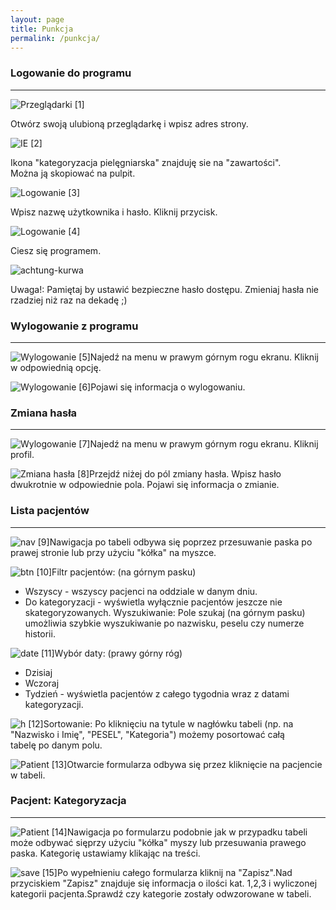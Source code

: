 ```yaml
---
layout: page
title: Punkcja
permalink: /punkcja/
---
```


### Logowanie do programu

* * *

![Przeglądarki]({{site.url}}/imgs/punkcja/1_20150329135051.png) [1]

Otwórz swoją ulubioną przeglądarkę i wpisz adres strony.

![IE](imgs/punkcja/2_20150329135051.png) [2]

Ikona "kategoryzacja pielęgniarska" znajduję sie na "zawartości". <br>Można ją skopiować na pulpit.

![Logowanie](imgs/punkcja/3_20150329135052.png) [3]

Wpisz nazwę użytkownika i hasło. Kliknij przycisk.

![Logowanie](imgs/punkcja/4_20150329135056.png) [4]

Ciesz się programem.

![achtung-kurwa](imgs/punkcja/5_20150329135058.png)

Uwaga!: Pamiętaj by ustawić bezpieczne hasło dostępu.
Zmieniaj hasła nie rzadziej niż raz na dekadę ;)




### Wylogowanie z programu

* * *
![Wylogowanie](imgs/punkcja/1_20150329135103.png) [5]Najedź na menu w prawym górnym rogu ekranu. 
Kliknij w odpowiednią opcję.

![Wylogowanie](imgs/punkcja/2_20150329135106.png) [6]Pojawi się informacja o wylogowaniu.



### Zmiana hasła
* * *
![Wylogowanie](imgs/punkcja/1_20150329135113.png) [7]Najedź na menu w prawym górnym rogu ekranu. 
Kliknij profil.

![Zmiana hasła](imgs/punkcja/2_20150329135116.png) [8]Przejdź niżej do pól zmiany hasła. 
Wpisz hasło dwukrotnie w odpowiednie pola. 
 Pojawi się informacja o zmianie.



### Lista pacjentów
* * *
![nav](imgs/punkcja/1_20150329135121.png) [9]Nawigacja po tabeli odbywa się poprzez przesuwanie paska po prawej stronie lub przy użyciu "kółka" na myszce.


![btn](imgs/punkcja/2_20150329135123.png) [10]Filtr pacjentów: (na górnym pasku)
- Wszyscy - wszyscy pacjenci na oddziale w danym dniu.
- Do kategoryzacji - wyświetla wyłącznie pacjentów jeszcze nie skategoryzowanych.
Wyszukiwanie:
Pole szukaj (na górnym pasku) umożliwia szybkie wyszukiwanie po nazwisku, peselu czy numerze historii.


![date](imgs/punkcja/3_20150329135123.png) [11]Wybór daty: (prawy górny róg)
- Dzisiaj
- Wczoraj
- Tydzień - wyświetla pacjentów z całego tygodnia wraz z datami kategoryzacji.


![h](imgs/punkcja/4_20150329135123.png) [12]Sortowanie:
Po kliknięciu na tytule w nagłówku tabeli (np. na "Nazwisko i Imię", "PESEL", "Kategoria") możemy posortować całą tabelę po danym polu.


![Patient](imgs/punkcja/5_20150329135123.png) [13]Otwarcie formularza odbywa się przez kliknięcie na pacjencie w tabeli.



### Pacjent: Kategoryzacja
* * *
![Patient](imgs/punkcja/1_20150329135126.png) [14]Nawigacja po formularzu podobnie jak w przypadku tabeli może odbywać sięprzy użyciu "kółka" myszy lub przesuwania prawego paska. Kategorię ustawiamy klikając na treści.


![save](imgs/punkcja/2_20150329135126.png) [15]Po wypełnieniu całego formularza kliknij na "Zapisz".Nad przyciskiem "Zapisz" znajduje się informacja o ilości kat. 1,2,3 i wyliczonej kategorii pacjenta.Sprawdź czy kategorie zostały odwzorowane w tabeli.

